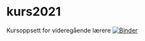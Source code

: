 
# kurs2021
Kursoppsett for videregående lærere
[![Binder](https://mybinder.org/badge_logo.svg)](https://mybinder.org/v2/gh/Ailol/kurs2021/main)
